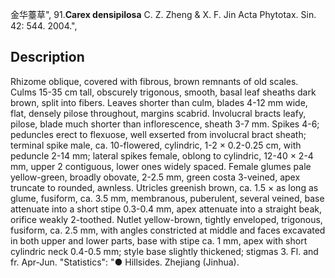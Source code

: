 金华薹草",
91.**Carex densipilosa** C. Z. Zheng & X. F. Jin Acta Phytotax. Sin. 42: 544. 2004.",

## Description
Rhizome oblique, covered with fibrous, brown remnants of old scales. Culms 15-35 cm tall, obscurely trigonous, smooth, basal leaf sheaths dark brown, split into fibers. Leaves shorter than culm, blades 4-12 mm wide, flat, densely pilose throughout, margins scabrid. Involucral bracts leafy, pilose, blade much shorter than inflorescence, sheath 3-7 mm. Spikes 4-6; peduncles erect to flexuose, well exserted from involucral bract sheath; terminal spike male, ca. 10-flowered, cylindric, 1-2 × 0.2-0.25 cm, with peduncle 2-14 mm; lateral spikes female, oblong to cylindric, 12-40 × 2-4 mm, upper 2 contiguous, lower ones widely spaced. Female glumes pale yellow-green, broadly obovate, 2-2.5 mm, green costa 3-veined, apex truncate to rounded, awnless. Utricles greenish brown, ca. 1.5 × as long as glume, fusiform, ca. 3.5 mm, membranous, puberulent, several veined, base attenuate into a short stipe 0.3-0.4 mm, apex attenuate into a straight beak, orifice weakly 2-toothed. Nutlet yellow-brown, tightly enveloped, trigonous, fusiform, ca. 2.5 mm, with angles constricted at middle and faces excavated in both upper and lower parts, base with stipe ca. 1 mm, apex with short cylindric neck 0.4-0.5 mm; style base slightly thickened; stigmas 3. Fl. and fr. Apr-Jun.
  "Statistics": "● Hillsides. Zhejiang (Jinhua).
